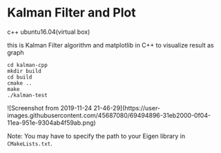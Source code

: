 Kalman Filter and Plot
=============
c++
ubuntu16.04(virtual box)

this is Kalman Filter algorithm and matplotlib in C++ to visualize result as graph

    cd kalman-cpp
    mkdir build
    cd build
    cmake ..
    make
    ./kalman-test
    
<result>    
    ![Screenshot from 2019-11-24 21-46-29](https://user-images.githubusercontent.com/45687080/69494896-31eb2000-0f04-11ea-951e-9304ab4f59ab.png)

Note: You may have to specify the path to your Eigen library in
`CMakeLists.txt`.
